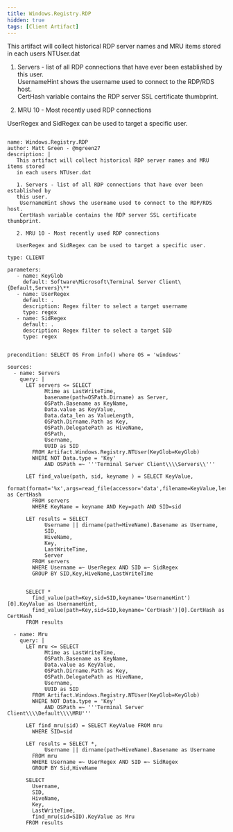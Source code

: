 ```yaml
---
title: Windows.Registry.RDP
hidden: true
tags: [Client Artifact]
---
```


This artifact will collect historical RDP server names and MRU items stored 
in each users NTUser.dat

1. Servers - list of all RDP connections that have ever been established by 
this user.   
 UsernameHint shows the username used to connect to the RDP/RDS host.  
 CertHash variable contains the RDP server SSL certificate thumbprint.

2. MRU 10 - Most recently used RDP connections 

UserRegex and SidRegex can be used to target a specific user.


<pre><code class="language-yaml">
name: Windows.Registry.RDP
author: Matt Green - @mgreen27
description: |
   This artifact will collect historical RDP server names and MRU items stored 
   in each users NTUser.dat
   
   1. Servers - list of all RDP connections that have ever been established by 
   this user.   
    UsernameHint shows the username used to connect to the RDP/RDS host.  
    CertHash variable contains the RDP server SSL certificate thumbprint.

   2. MRU 10 - Most recently used RDP connections 
   
   UserRegex and SidRegex can be used to target a specific user.

type: CLIENT

parameters:
   - name: KeyGlob
     default: Software\Microsoft\Terminal Server Client\{Default,Servers}\**
   - name: UserRegex
     default: .
     description: Regex filter to select a target username
     type: regex
   - name: SidRegex
     default: .
     description: Regex filter to select a target SID
     type: regex
     

precondition: SELECT OS From info() where OS = 'windows'
      
sources:
  - name: Servers
    query: |
      LET servers <= SELECT 
            Mtime as LastWriteTime,
            basename(path=OSPath.Dirname) as Server,
            OSPath.Basename as KeyName,
            Data.value as KeyValue,
            Data.data_len as ValueLength,
            OSPath.Dirname.Path as Key,
            OSPath.DelegatePath as HiveName,
            OSPath,
            Username,
            UUID as SID
        FROM Artifact.Windows.Registry.NTUser(KeyGlob=KeyGlob)
        WHERE NOT Data.type = 'Key'
            AND OSPath =~ '''Terminal Server Client\\\\Servers\\'''

      LET find_value(path, sid, keyname ) = SELECT KeyValue,
            format(format='%x',args=read_file(accessor='data',filename=KeyValue,length=ValueLength)) as CertHash
        FROM servers 
        WHERE KeyName = keyname AND Key=path AND SID=sid
        
      LET results = SELECT 
            Username || dirname(path=HiveName).Basename as Username,  
            SID,
            HiveName,
            Key,  
            LastWriteTime,
            Server
        FROM servers
        WHERE Username =~ UserRegex AND SID =~ SidRegex
        GROUP BY SID,Key,HiveName,LastWriteTime
            
      
      SELECT *
        find_value(path=Key,sid=SID,keyname='UsernameHint')[0].KeyValue as UsernameHint,
        find_value(path=Key,sid=SID,keyname='CertHash')[0].CertHash as CertHash
      FROM results

  - name: Mru
    query: |
      LET mru <= SELECT 
            Mtime as LastWriteTime,
            OSPath.Basename as KeyName,
            Data.value as KeyValue,
            OSPath.Dirname.Path as Key,
            OSPath.DelegatePath as HiveName,
            Username,
            UUID as SID
        FROM Artifact.Windows.Registry.NTUser(KeyGlob=KeyGlob)
        WHERE NOT Data.type = 'Key'
            AND OSPath =~ '''Terminal Server Client\\\\Default\\\\MRU'''
    
      LET find_mru(sid) = SELECT KeyValue FROM mru 
        WHERE SID=sid
        
      LET results = SELECT *,
            Username || dirname(path=HiveName).Basename as Username
        FROM mru 
        WHERE Username =~ UserRegex AND SID =~ SidRegex
        GROUP BY Sid,HiveName
      
      SELECT 
        Username,
        SID,  
        HiveName,
        Key,
        LastWriteTime,
        find_mru(sid=SID).KeyValue as Mru
      FROM results
</code></pre>

